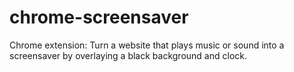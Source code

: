 # chrome-screensaver
Chrome extension: Turn a website that plays music or sound into a screensaver by overlaying a black background and clock.
